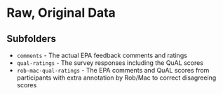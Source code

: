 # Raw, Original Data
## Subfolders
- `comments` - The actual EPA feedback comments and ratings
- `qual-ratings` - The survey responses including the QuAL scores
- `rob-mac-qual-ratings` - The EPA comments and QuAL scores from participants with extra annotation by Rob/Mac to correct disagreeing scores